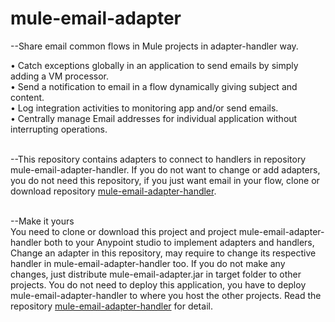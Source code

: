 # mule-email-adapter

--Share email common flows in Mule projects in adapter-handler way.<br/>

•	Catch exceptions globally in an application to send emails by simply adding a VM processor. <br/>
•	Send a notification to email in a flow dynamically giving subject and content. <br/>
•	Log integration activities to monitoring app and/or send emails. <br/>
•	Centrally manage Email addresses for individual application without interrupting operations. <br/><br/>

--This repository contains adapters to connect to handlers in repository mule-email-adapter-handler.
If you do not want to change or add adapters, you do not need this repository, if you just want email in your flow, clone or download repository 
<a href="https://github.com/kunji01/mule-email-adapter-handler">mule-email-adapter-handler</a>.<br/><br/>

--Make it yours<br/>
You need to clone or download this project and project mule-email-adapter-handler both to your Anypoint studio to implement adapters and handlers, Change an adapter in this repository, may require to change its respective handler in mule-email-adapter-handler too. If you do not make any changes, just distribute mule-email-adapter.jar in target folder to other projects. You do not need to deploy this application, you have to deploy mule-email-adapter-handler to where you host the other projects. Read the repository <a href="https://github.com/kunji01/mule-email-adapter-handler">mule-email-adapter-handler</a> for detail.
